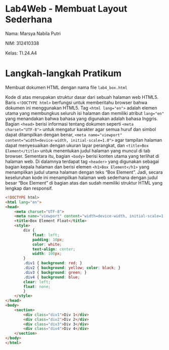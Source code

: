 # Lab4Web - Membuat Layout Sederhana

Nama: Marsya Nabila Putri

NIM: 312410338

Kelas: TI.24.A4

# Langkah-langkah Pratikum
Membuat dokumen HTML dengan nama file ```lab4_box.html```

Kode di atas merupakan struktur dasar dari sebuah halaman web HTML5. Baris `<!DOCTYPE html>` berfungsi untuk memberitahu browser bahwa dokumen ini menggunakan HTML5. Tag `<html lang="en">` adalah elemen utama yang membungkus seluruh isi halaman dan memiliki atribut `lang="en"` yang menandakan bahwa bahasa yang digunakan adalah bahasa Inggris. Bagian `<head>` berisi informasi tentang dokumen seperti `<meta charset="UTF-8">` untuk mengatur karakter agar semua huruf dan simbol dapat ditampilkan dengan benar, `<meta name="viewport" content="width=device-width, initial-scale=1.0">` agar tampilan halaman dapat menyesuaikan dengan ukuran layar perangkat, dan `<title>Box Element</title>` untuk menentukan judul halaman yang muncul di tab browser. Sementara itu, bagian `<body>` berisi konten utama yang terlihat di halaman web. Di dalamnya terdapat tag `<header>` yang digunakan sebagai bagian kepala halaman dan berisi elemen `<h1>Box Element</h1>` yang menampilkan judul utama halaman dengan teks “Box Element”. Jadi, secara keseluruhan kode ini menampilkan halaman web sederhana dengan judul besar “Box Element” di bagian atas dan sudah memiliki struktur HTML yang lengkap dan responsif.


````html
<!DOCTYPE html>
<html lang="en">
<head>
    <meta charset="UTF-8">
    <meta name="viewport" content="width=device-width, initial-scale=1.0">
    <title>Box Element Float</title>
    <style>
        div {
            float: left;
            padding: 10px;
            color: white;
            text-align: center;
            width: 100px;
        }
        .div1 { background: red; }
        .div2 { background: yellow; color: black; }
        .div3 { background: green; }
        .div4 { background: blue;
        clear: left;
        float: none;
        }
    </style>
</head>
<body>
    <section>
        <div class="div1">Div 1</div>
        <div class="div2">Div 2</div>
        <div class="div3">Div 3</div>
        <div class="div4">Div 4</div>
    </section>
</body>
</html>
````
